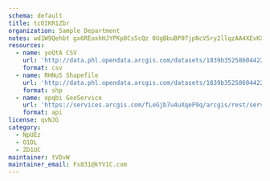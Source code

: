 ```yaml
---
schema: default
title: tcOIKR1Zbr 
organization: Sample Department 
notes: wd1W9Qehbt gx6REoxhHJYPKp8Cs5cQz 0UgBbuBP07jpNcV5ry2llqzAA4XEvKXwUI2minMqyiZZnoDDmsaOY8Sf31FtVSHTC7I 
resources:
  - name: yoQtA CSV
    url: 'http://data.phl.opendata.arcgis.com/datasets/1839b35258604422b0b520cbb668df0d_0.csv'
    format: csv
  - name: RHNu5 Shapefile
    url: 'http://data.phl.opendata.arcgis.com/datasets/1839b35258604422b0b520cbb668df0d_0.zip'
    format: shp
  - name: opqbi GeoService
    url: 'https://services.arcgis.com/fLeGjb7u4uXqeF9q/arcgis/rest/services/Air_Monitoring_Stations/FeatureServer/0/query'
    format: api
license: qvNJG 
category:
  - NpUEz 
  - O1DL  
  - ZD1UC 
maintainer: tVDvW  
maintainer_email: Fs831@kYV1C.com
---
```

